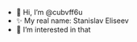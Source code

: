 - 👋 Hi, I’m @cubvff6u
- ✨ My real name: Stanislav Eliseev
- 👀 I’m interested in that

<!---
cubvff6u/cubvff6u is a ✨ special ✨ repository because its `README.md` (this file) appears on your GitHub profile.
You can click the Preview link to take a look at your changes.
--->

